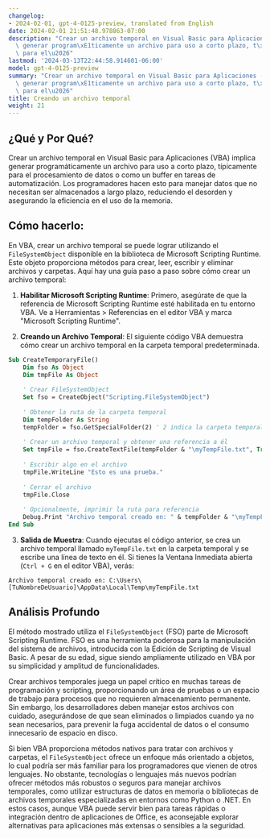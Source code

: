 ```yaml
---
changelog:
- 2024-02-01, gpt-4-0125-preview, translated from English
date: 2024-02-01 21:51:48.978863-07:00
description: "Crear un archivo temporal en Visual Basic para Aplicaciones (VBA) implica\
  \ generar program\xE1ticamente un archivo para uso a corto plazo, t\xEDpicamente\
  \ para el\u2026"
lastmod: '2024-03-13T22:44:58.914601-06:00'
model: gpt-4-0125-preview
summary: "Crear un archivo temporal en Visual Basic para Aplicaciones (VBA) implica\
  \ generar program\xE1ticamente un archivo para uso a corto plazo, t\xEDpicamente\
  \ para el\u2026"
title: Creando un archivo temporal
weight: 21
---
```


## ¿Qué y Por Qué?

Crear un archivo temporal en Visual Basic para Aplicaciones (VBA) implica generar programáticamente un archivo para uso a corto plazo, típicamente para el procesamiento de datos o como un buffer en tareas de automatización. Los programadores hacen esto para manejar datos que no necesitan ser almacenados a largo plazo, reduciendo el desorden y asegurando la eficiencia en el uso de la memoria.

## Cómo hacerlo:

En VBA, crear un archivo temporal se puede lograr utilizando el `FileSystemObject` disponible en la biblioteca de Microsoft Scripting Runtime. Este objeto proporciona métodos para crear, leer, escribir y eliminar archivos y carpetas. Aquí hay una guía paso a paso sobre cómo crear un archivo temporal:

1. **Habilitar Microsoft Scripting Runtime**: Primero, asegúrate de que la referencia de Microsoft Scripting Runtime esté habilitada en tu entorno VBA. Ve a Herramientas > Referencias en el editor VBA y marca "Microsoft Scripting Runtime".

2. **Creando un Archivo Temporal**: El siguiente código VBA demuestra cómo crear un archivo temporal en la carpeta temporal predeterminada.

```vb
Sub CreateTemporaryFile()
    Dim fso As Object
    Dim tmpFile As Object
    
    ' Crear FileSystemObject
    Set fso = CreateObject("Scripting.FileSystemObject")
    
    ' Obtener la ruta de la carpeta temporal
    Dim tempFolder As String
    tempFolder = fso.GetSpecialFolder(2) ' 2 indica la carpeta temporal
    
    ' Crear un archivo temporal y obtener una referencia a él
    Set tmpFile = fso.CreateTextFile(tempFolder & "\myTempFile.txt", True)
    
    ' Escribir algo en el archivo
    tmpFile.WriteLine "Esto es una prueba."
    
    ' Cerrar el archivo
    tmpFile.Close
    
    ' Opcionalmente, imprimir la ruta para referencia
    Debug.Print "Archivo temporal creado en: " & tempFolder & "\myTempFile.txt"
End Sub
```

3. **Salida de Muestra**: Cuando ejecutas el código anterior, se crea un archivo temporal llamado `myTempFile.txt` en la carpeta temporal y se escribe una línea de texto en él. Si tienes la Ventana Inmediata abierta (`Ctrl + G` en el editor VBA), verás:
   
```
Archivo temporal creado en: C:\Users\[TuNombreDeUsuario]\AppData\Local\Temp\myTempFile.txt
```

## Análisis Profundo

El método mostrado utiliza el `FileSystemObject` (FSO) parte de Microsoft Scripting Runtime. FSO es una herramienta poderosa para la manipulación del sistema de archivos, introducida con la Edición de Scripting de Visual Basic. A pesar de su edad, sigue siendo ampliamente utilizado en VBA por su simplicidad y amplitud de funcionalidades.

Crear archivos temporales juega un papel crítico en muchas tareas de programación y scripting, proporcionando un área de pruebas o un espacio de trabajo para procesos que no requieren almacenamiento permanente. Sin embargo, los desarrolladores deben manejar estos archivos con cuidado, asegurándose de que sean eliminados o limpiados cuando ya no sean necesarios, para prevenir la fuga accidental de datos o el consumo innecesario de espacio en disco.

Si bien VBA proporciona métodos nativos para tratar con archivos y carpetas, el `FileSystemObject` ofrece un enfoque más orientado a objetos, lo cual podría ser más familiar para los programadores que vienen de otros lenguajes. No obstante, tecnologías o lenguajes más nuevos podrían ofrecer métodos más robustos o seguros para manejar archivos temporales, como utilizar estructuras de datos en memoria o bibliotecas de archivos temporales especializadas en entornos como Python o .NET. En estos casos, aunque VBA puede servir bien para tareas rápidas o integración dentro de aplicaciones de Office, es aconsejable explorar alternativas para aplicaciones más extensas o sensibles a la seguridad.
